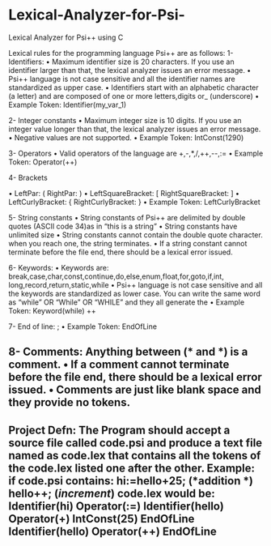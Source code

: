 # Lexical-Analyzer-for-Psi-
Lexical Analyzer for Psi++ using C

Lexical rules for the programming language Psi++ are as follows:
1- Identifiers:
• Maximum identifier size is 20 characters. If you use an identifier larger than that, the lexical analyzer issues an error message.
• Psi++ language is not case sensitive and all the identifier names are standardized as upper case.
• Identifiers start with an alphabetic character (a letter) and are composed of one or more letters,digits or_ (underscore)
• Example Token: Identifier(my_var_1)

2- Integer constants
• Maximum integer size is 10 digits. If you use an integer value longer than that, the lexical analyzer issues an error message.
• Negative values are not supported.
• Example Token: IntConst(1290)

3- Operators
• Valid operators of the language are +,-,*,/,++,--,:=
• Example Token: Operator(++)

4- Brackets

• LeftPar: ( RightPar: )
• LeftSquareBracket: [ RightSquareBracket: ]
• LeftCurlyBracket: { RightCurlyBracket: }
• Example Token: LeftCurlyBracket

5- String constants
• String constants of Psi++ are delimited by double quotes (ASCII code 34)as in “this is a string”
• String constants have unlimited size
• String constants cannot contain the double quote character. when you reach one, the string terminates.
• If a string constant cannot terminate before the file end, there should be a lexical error issued.

6- Keywords:
• Keywords are: break,case,char,const,continue,do,else,enum,float,for,goto,if,int,
long,record,return,static,while
• Psi++ language is not case sensitive and all the keywords are standardized as lower case. You can write the same word as “while” OR “While” OR “WHILE” and they all generate the
• Example Token: Keyword(while)
++

7- End of line: ;
• Example Token: EndOfLine

8- Comments: Anything between (* and *) is a comment.
• If a comment cannot terminate before the file end, there should be a lexical error issued.
• Comments are just like blank space and they provide no tokens.
------------------------------------------------------------------------
Project Defn: The Program should accept a source file called code.psi and produce a text file named as code.lex that contains all the tokens of the code.lex listed one after the other.
Example:
if code.psi contains:
hi:=hello+25; (*addition *)
hello++; (*increment*)
code.lex would be:
Identifier(hi)
Operator(:=)
Identifier(hello)
Operator(+)
IntConst(25)
EndOfLine
Identifier(hello)
Operator(++)
EndOfLine
---------------------------------------------------------------------------------------------------------------------------------------
